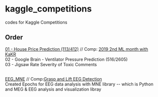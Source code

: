 # kaggle_competitions
codes for Kaggle Competitions

## Order
[01 - House Price Prediction (113/412)](https://github.com/eugene-ryu/kaggle_competitions/tree/main/01_House_Price_Prediction) // Comp: [2019 2nd ML month with KaKR](https://www.kaggle.com/c/2019-2nd-ml-month-with-kakr)<br>
02 - Google Brain - Ventilator Pressure Prediction (516/2605)<br>
03 - Jigsaw Rate Severity of Toxic Comments<br><br>

[EEG_MNE](https://github.com/eugene-ryu/kaggle_competitions/tree/main/EEG_MNE) // Comp:[Grasp and Lift EEG Detection](https://www.kaggle.com/c/grasp-and-lift-eeg-detection)<br>
Created Epochs for EEG data analysis with MNE library -- which is Python and MEG & EEG analysis and visualization libray
